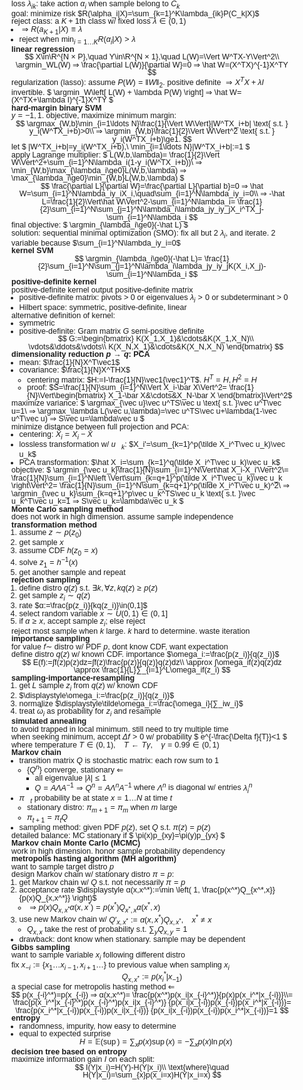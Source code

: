 <style>
html body {
    font-size: 12.5px;
}

* {
    line-height: 1 !important;
    margin-top: 0 !important;
    margin-bottom: 0 !important;
    padding-top: 0 !important;
    padding-bottom: 0 !important;
}

h1, h2, h3, h4, h5, h6 {
    font-size: 1em !important;
}

main, div, section {
    margin: 0 !important;
    padding: 0 !important;
}

:not(span, code, pre) {
    font-family: Arial !important;
}

main {
    display: block !important;
}

a.anchor {
    display: none;
}

section.markdown-body {
    column-count: 3;
    column-gap: 0;
}

html body ul, html body ol {
    padding-left: 1em;
}
</style>

loss $\lambda_{ik}$: take action $\alpha_i$ when sample belong to $C_k$

goal: minimize risk $R(\alpha_i|X)=\sum_{k=1}^K\lambda_{ik}P(C_k|X)$

reject class: a $K+1$th class w/ fixed loss $\lambda\in(0,1)$

- $⇒ R(a_{K+1}|X)\equiv\lambda$
- reject when $\min_{i=1\ldots K}R(\alpha_i|X)>\lambda$

## linear regression

$$
X\in\R^{N × P},\quad
Y\in\R^{N × 1},\quad
L(W)=\Vert W^TX-Y\Vert^2\\
\argmin_WL(W) ⇒ \frac{\partial L(W)}{\partial W}=0
⇒ \hat W=(X^TX)^{-1}X^TY
$$

regularization (lasso): assume $P(W)=\Vert W\Vert_2$.
positive definite $⇒ X^TX+\lambda I$ invertible.
$
\argmin_W\left[
    L(W) + \lambda P(W)
\right] ⇒ \hat W=(X^TX+\lambda I)^{-1}X^TY
$

### hard-margin binary SVM

$y=-1,1$.
objective, maximize minimum margin:

$$
\argmax_{W,b}\min_{i=1\ldots N}\frac{1}{\Vert W\Vert}|W^TX_i+b|
\text{ s.t. } y_i(W^TX_i+b)>0\\
⇒ \argmin_{W,b}\frac{1}{2}\Vert W\Vert^2
\text{ s.t. } y_i(W^TX_i+b)\ge1.
$$

let
$
|W^TX_i+b|=y_i(W^TX_i+b),\ \min_{i=1\ldots N}|W^TX_i+b|:=1
$

apply Lagrange multiplier:
$
L(W,b,\lambda)=
    \frac{1}{2}\Vert W\Vert^2+\sum_{i=1}^N\lambda_i(1-y_i(W^TX_i+b))\\
⇒ \min_{W,b}\max_{\lambda_i\ge0}L(W,b,\lambda)
⇒ \max_{\lambda_i\ge0}\min_{W,b}L(W,b,\lambda)
$

$$
\frac{\partial L}{\partial W}=\frac{\partial L}{\partial b}=0
⇒ \hat W=\sum_{i=1}^N\lambda_iy_iX_i,\quad\sum_{i=1}^N\lambda_iy_i=0\\
⇒ -\hat L=\frac{1}{2}\Vert\hat W\Vert^2-\sum_{i=1}^N\lambda_i=
    \frac{1}{2}\sum_{i=1}^N\sum_{j=1}^N\lambda_i\lambda_jy_iy_jX_i^TX_j-
    \sum_{i=1}^N\lambda_i
$$

final objective:
$
\argmin_{\lambda_i\ge0}(-\hat L)
$

solution: sequential minimal optimization (SMO):
fix all but 2 $\lambda_i$, and iterate.
2 variable because $\sum_{i=1}^N\lambda_iy_i=0$

### kernel SVM

$$
\argmin_{\lambda_i\ge0}(-\hat L)=
    \frac{1}{2}\sum_{i=1}^N\sum_{j=1}^N\lambda_i\lambda_jy_iy_jK(X_i,X_j)-
    \sum_{i=1}^N\lambda_i
$$

#### positive-definite kernel

positive-definite kernel output positive-definite matrix

- positive-definite matrix:
    pivots > 0 or eigenvalues $\lambda_i>0$ or subdeterminant > 0
- Hilbert space: symmetric, positive-definite, linear

alternative definition of kernel:

- symmetric
- positive-definite: Gram matrix $G$ semi-positive definite
    $$
    G:=\begin{bmatrix}
        K(X_1,X_1)&\cdots&K(X_1,X_N)\\
        \vdots&\ddots&\vdots\\
        K(X_N,X_1)&\cdots&K(X_N,X_N)
    \end{bmatrix}
    $$

## dimensionality reduction $p → q$: PCA

- mean: $\frac{1}{N}X^T\vec1$
- covariance: $\frac{1}{N}X^THX$
    - centering matrix: $H:=I-\frac{1}{N}\vec1{\vec1}^T$.
        $H^T=H,H^2=H$
    - proof:
        $S=\frac{1}{N}\sum_{i=1}^N\Vert X_i-\bar X\Vert^2=
        \frac{1}{N}\Vert\begin{bmatrix}
            X_1-\bar X&\cdots&X_N-\bar X
        \end{bmatrix}\Vert^2$

maximize variance:
$
\argmax_{\vec u}\vec u^TS\vec u
\text{ s.t. }\vec u^T\vec u=1\\
⇒ \argmax_\lambda L(\vec u,\lambda)=\vec u^TS\vec u+\lambda(1-\vec u^T\vec u)
⇒ S\vec u=\lambda\vec u
$

minimize distance between full projection and PCA:

- centering: $\tilde X_i=X_i-\bar X$
- lossless transformation w/ $\vec u_k$:
    $X_i'=\sum_{k=1}^p(\tilde X_i^T\vec u_k)\vec u_k$
- PCA transformation:
    $\hat X_i=\sum_{k=1}^q(\tilde X_i^T\vec u_k)\vec u_k$

objective:
$
\argmin_{\vec u_k}\frac{1}{N}\sum_{i=1}^N\Vert\hat X_i-X_i'\Vert^2\\=
\frac{1}{N}\sum_{i=1}^N\left
    \Vert\sum_{k=q+1}^p(\tilde X_i^T\vec u_k)\vec u_k
\right\Vert^2=
\frac{1}{N}\sum_{i=1}^N\sum_{k=q+1}^p(\tilde X_i^T\vec u_k)^2\\
⇒ \argmin_{\vec u_k}\sum_{k=q+1}^p\vec u_k^TS\vec u_k
\text{ s.t. }\vec u_k^T\vec u_k=1
⇒ S\vec u_k=\lambda\vec u_k
$

## Monte Carlo sampling method

does not work in high dimension.
assume sample independence

### transformation method

1. assume $z ∼ p(z_0)$
1. get sample $x$
1. assume CDF $h(z_0=x)$
1. solve $z_1=h^{-1}(x)$
1. get another sample and repeat

### rejection sampling

1. define distro $q(z)$ s.t. $∃ k, ∀ z,kq(z)≥p(z)$
1. get sample $z_i ∼ q(z)$
1. rate $α:=\frac{p(z_i)}{kq(z_i)}\in(0,1]$
1. select random variable $x ∼ U(0,1)\in(0,1]$
1. if $α ≥ x$, accept sample $z_i$; else reject

reject most sample when $k$ large.
$k$ hard to determine.
waste iteration

### importance sampling

for value $f ∼$ distro w/ PDF $p$, dont know CDF,
want expectation

define distro $q(z)$ w/ known CDF.
importance $\omega_i:=\frac{p(z_i)}{q(z_i)}$

$$
E(f):=∫f(z)p(z)dz=∫f(z)\frac{p(z)}{q(z)}q(z)dz\\
\approx ∫\omega_if(z)q(z)dz
\approx \frac{1}{L}∑_{i=1}^L\omega_if(z_i)
$$

### sampling-importance-resampling

1. get $L$ sample $z_i$ from $q(z)$ w/ known CDF
1. $\displaystyle\omega_i:=\frac{p(z_i)}{q(z_i)}$
1. normalize $\displaystyle\tilde\omega_i:=\frac{\omega_i}{∑_iw_i}$
1. treat $\tilde\omega_i$ as probability for $z_i$ and resample

### simulated annealing

to avoid trapped in local minimum.
still need to try multiple time

when seeking minimum, accept $\Delta f>0$ w/ probability
$
e^{-\frac{\Delta f}{T}}<1
$

where temperature
    $T\in(0,1),\quad T\leftarrow T\gamma,\quad \gamma=0.99\in(0,1)$

## Markov chain

- transition matrix $Q$ is stochastic matrix: each row sum to 1
    - $\{Q^n\}$ converge, stationary $\Leftarrow$
        <!-- TODO: Why? -->
        - all eigenvalue $|\lambda|≤1$
        - $Q=A\Lambda A^{-1} ⇒ Q^n=A\Lambda^nA^{-1}$
            where $\Lambda^n$ is diagonal w/ entries $\lambda_i^n$
- $\vec\pi_t$ probability be at state $x=1\ldots N$ at time $t$
    - stationary distro:
        $\pi_{m+1}=\pi_m$ when $m$ large
    - $\pi_{t+1}=\pi_tQ$
- sampling method: given PDF $p(z)$, set $Q$ s.t. $\pi(z)=p(z)$

detailed balance:
MC stationary if
$
\pi(x)p_{xy}=\pi(y)p_{yx}
$

## Markov chain Monte Carlo (MCMC)

work in high dimension.
honor sample probability dependency

### metropolis hasting algorithm (MH algorithm)

want to sample target distro $p$

design Markov chain w/ stationary distro $\pi=p$:

1. get Markov chain w/ $Q$ s.t. not necessarily $\pi=p$
1. acceptance rate $\displaystyle α(x,x^*):=\min \left(
        1, \frac{p(x^*)Q_{x^*,x}}{p(x)Q_{x,x^*}}
    \right)$
    - $⇒ p(x)Q_{x,x^*}α(x,x^*)=p(x^*)Q_{x^*,x}α(x^*,x)$
1. use new Markov chain w/ $Q'_{x,x^*}:=α(x,x^*)Q_{x,x^*},\quad x^*≠x$
    - $Q_{x,x}$ take the rest of probability s.t. $∑_yQ_{x,y}=1$

- drawback: dont know when stationary. sample may be dependent

### Gibbs sampling

want to sample variable $x_i$ following different distro

fix $x_{-i}:=\{x_1\ldots x_{i-1},x_{i+1}\ldots\}$ to previous value
    when sampling $x_i$
$$
Q_{x,x^*}:=p(x_i^*|x_{-1})
$$

a special case for metropolis hasting method $\Leftarrow$

$$
p(x_{-i}^*)=p(x_{-i})
⇒ α(x,x^*)=
\frac{p(x^*)p(x_i|x_{-i}^*)}{p(x)p(x_i^*|x_{-i})}\\=
\frac{p(x_i^*|x_{-i}^*)p(x_{-i}^*)p(x_i|x_{-i}^*)}
    {p(x_i|x_{-i})p(x_{-i})p(x_i^*|x_{-i})}=
\frac{p(x_i^*|x_{-i})p(x_{-i})p(x_i|x_{-i})}
    {p(x_i|x_{-i})p(x_{-i})p(x_i^*|x_{-i})}=1
$$

## entropy

- randomness, impurity, how easy to determine
- equal to expected surprise
    $$
    H=\mathbb E(\sup)=\sum_xp(x)\sup(x)=-\sum_xp(x)\ln p(x)
    $$

### decision tree based on entropy

maximize information gain $I$ on each split:

$$
I(Y|x_i)=H(Y)-H(Y|x_i)\\
\text{where}\quad H(Y|x_i)=\sum_{x}p(x_i=x)H(Y|x_i=x)
$$
